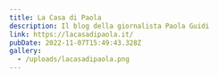 ```yaml
---
title: La Casa di Paola
description: Il blog della giornalista Paola Guidi
link: https://lacasadipaola.it/
pubDate: 2022-11-07T15:49:43.328Z
gallery:
  - /uploads/lacasadipaola.png
---
```


